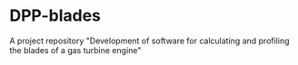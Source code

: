 # DPP-blades
A project repository "Development of software for calculating and profiling the blades of a gas turbine engine"
